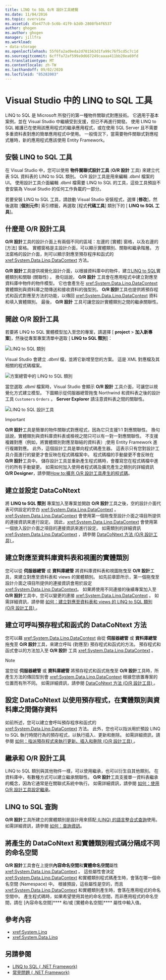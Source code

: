```yaml
---
title: LINQ to SQL O/R 設計工具總覽
ms.date: 11/04/2016
ms.topic: overview
ms.assetid: 45e477c0-5c6b-41f9-b2d0-2808fb4f6537
author: ghogen
ms.author: ghogen
manager: jillfra
ms.workload:
- data-storage
ms.openlocfilehash: 55f6fa2ad9eda2d701563d1fa99c76f5cd5c7c1d
ms.sourcegitcommit: 6cfffa72af599a9d667249caaaa411bb28ea69fd
ms.translationtype: MT
ms.contentlocale: zh-TW
ms.lasthandoff: 09/02/2020
ms.locfileid: "85282003"
---
```

# <a name="linq-to-sql-tools-in-visual-studio"></a>Visual Studio 中的 LINQ to SQL 工具

LINQ to SQL 是 Microsoft 所發行的第一種物件關聯式對應技術。 它適用于基本案例，並在 Visual Studio 中繼續受到支援，但已不再進行開發。 使用 LINQ to SQL 維護已在使用該應用程式的繼承應用程式，或在使用 SQL Server 且不需要多重資料表對應的簡單應用程式中使用。 一般情況下，當需要物件關聯式對應程式層時，新的應用程式應該使用 Entity Framework。

## <a name="install-the-linq-to-sql-tools"></a>安裝 LINQ to SQL 工具

在 Visual Studio 中，您可以使用 **物件關聯式設計工具** (**O/R 設計** 工具) 來建立代表 SQL 資料表的 LINQ to SQL 類別。 O/R 設計工具是用來編輯 .dbml 檔案的 UI。 使用設計工具介面編輯 .dbml 檔需要 LINQ to SQL 的工具，這些工具預設不會安裝為 Visual Studio 的任何工作負載的一部分。

若要安裝 LINQ to SQL 工具，請啟動 Visual Studio 安裝程式，選擇 [**修改**]，然後選取 [**個別元件**] 索引標籤，再選取 [程式**代碼工具**] 類別下的 [ **LINQ to SQL 工具**]。

## <a name="what-is-the-or-designer"></a>什麼是 O/R 設計工具

**O/R 設計**工具的設計介面上有兩個不同的區域：左邊的 [實體] 窗格，以及右邊的 [方法] 窗格。 實體窗格是主設計介面，可以顯示實體類別、關聯和繼承階層。 方法窗格的設計介面，則可以顯示對應至預存程序和函式的 <xref:System.Data.Linq.DataContext> 方法。

**O/R 設計**工具提供視覺化設計介面，以根據資料庫中的物件，建立[LINQ to SQL](/dotnet/framework/data/adonet/sql/linq/index)實體類別和關聯 (關聯性) 。 換句話說， **O/R 設計** 工具會在應用程式中建立對應至資料庫中物件的物件模型。 它也會產生在 <xref:System.Data.Linq.DataContext> 實體類別與資料庫之間傳送和接收資料的強型別。 **O/R 設計**工具也提供將預存程式和函式對應至方法的功能，以傳回 <xref:System.Data.Linq.DataContext> 資料和填入實體類別。 最後， **O/R 設計** 工具可讓您設計實體類別之間的繼承關聯性。

## <a name="open-the-or-designer"></a>開啟 O/R 設計工具

若要將 LINQ to SQL 實體模型加入至您的專案，請選擇 [ **project**  >  **加入新專案**]，然後從專案專案清單中選取 [ **LINQ to SQL 類別**]：

![LINQ to SQL 類別](../data-tools/media/raddata-linq-to-sql-classes.png)

Visual Studio 會建立 *.dbml* 檔，並將它新增至您的方案。 這是 XML 對應檔及其相關的程式碼檔案。

![方案總管中的 LINQ to SQL 類別](../data-tools/media/raddata-linq-to-sql-classes-in-solution-explorer.png)

當您選取 *.dbml* 檔案時，Visual Studio 會顯示 **O/R 設計** 工具介面，可讓您以視覺化方式建立模型。 下圖顯示從伺服器總管拖曳 Northwind 和資料表之後的設計工具 `Customers` `Orders` 。 **Server Explorer** 請注意資料表之間的關聯性。

![LINQ to SQL 設計工具](../data-tools/media/raddata-linq-to-sql-designer.png)

> [!IMPORTANT]
> **O/R 設計**工具是簡單的物件關聯式對應程式，因為它只支援1:1 對應關聯性。 換句話說，實體類別與資料庫資料表或檢視之間只可以有一對一對應關聯性。 不支援複雜對應（例如，將實體類別對應至聯結的資料表）;使用 Entity Framework 進行複雜對應。 此外，這個設計工具是單向程式碼產生器。 這表示只有您對設計工具介面進行的變更才會反映在程式碼檔案中。 程式碼檔的手動變更不會反映在 **O/R 設計**工具中。 儲存設計工具並重新產生程式碼時，會覆寫您在程式碼檔中進行的所有手動變更。 如需如何加入使用者程式碼及擴充產生之類別的詳細資訊**O/R Designer**，請參閱[How to:擴充 O/R 設計工具產生的程式碼](../data-tools/how-to-extend-code-generated-by-the-o-r-designer.md)。

## <a name="create-and-configure-the-datacontext"></a>建立並設定 DataCoNtext

將 **LINQ to SQL 類別** 專案加入至專案並開啟 **O/R 設計**工具之後，空的設計介面代表可供設定的空白 <xref:System.Data.Linq.DataContext> 。 <xref:System.Data.Linq.DataContext> 會使用第一個拖曳至設計介面之項目所提供的連接資訊來進行設定。 因此，<xref:System.Data.Linq.DataContext> 會使用第一個放入設計介面之項目的連接資訊來進行設定。 如需類別的詳細資訊 <xref:System.Data.Linq.DataContext> ，請參閱 [DataCoNtext 方法 (O/R 設計工具) ](../data-tools/datacontext-methods-o-r-designer.md)。

## <a name="create-entity-classes-that-map-to-database-tables-and-views"></a>建立對應至資料庫資料表和視圖的實體類別

您可以從 **伺服器總管** 或 **資料庫總管** 將資料庫資料表和視圖拖曳至 **O/R 設計**工具，來建立對應至資料表和 views 的實體類別。 如先前章節所示，第一個拖曳至設計介面之項目所提供的連接資訊會用於設定 <xref:System.Data.Linq.DataContext>。 如果將使用不同連接的後續專案加入至 **O/R 設計**工具中，您可以變更的連接 <xref:System.Data.Linq.DataContext> 。 如需詳細資訊，請參閱 [如何：建立對應至資料表和 views 的 LINQ to SQL 類別 (O/R 設計工具) ](../data-tools/how-to-create-linq-to-sql-classes-mapped-to-tables-and-views-o-r-designer.md)。

## <a name="create-datacontext-methods-that-call-stored-procedures-and-functions"></a>建立可呼叫預存程式和函式的 DataCoNtext 方法

您可以藉 <xref:System.Data.Linq.DataContext> 由從 **伺服器總管** 或 **資料庫總管** 拖曳至 **O/R 設計**工具，來建立呼叫 (對應至) 預存程式和函式的方法。 預存程式和函式會以的方法加入至 **O/R 設計** 工具 <xref:System.Data.Linq.DataContext> 。

> [!NOTE]
> 當您從 **伺服器總管** 或 **資料庫總管** 將預存程式和函式拖曳至 **O/R 設計**工具時，所產生方法的傳回型別會 <xref:System.Data.Linq.DataContext> 根據您放置專案的位置而有所不同。 如需詳細資訊，請參閱 [DataCoNtext 方法 (O/R 設計工具) ](../data-tools/datacontext-methods-o-r-designer.md)。

## <a name="configure-a-datacontext-to-use-stored-procedures-to-save-data-between-entity-classes-and-a-database"></a>設定 DataCoNtext 以使用預存程式，在實體類別與資料庫之間儲存資料

如前所述，您可以建立會呼叫預存程序和函式的 <xref:System.Data.Linq.DataContext> 方法。 此外，您也可以指派用於預設 LINQ to SQL 執行時間行為的預存程式，以執行插入、更新和刪除。 如需詳細資訊，請參閱 [如何：指派預存程式來執行更新、插入和刪除 (O/R 設計工具) ](../data-tools/how-to-assign-stored-procedures-to-perform-updates-inserts-and-deletes-o-r-designer.md)。

## <a name="inheritance-and-the-or-designer"></a>繼承和 O/R 設計工具

LINQ to SQL 類別與其他物件一樣，可以使用繼承，也可以衍生自其他類別。 在資料庫中，有數種方式可以建立繼承關聯性。 **O/R 設計**工具支援單一資料表繼承的概念，因為它通常是在關聯式系統中執行。 如需詳細資訊，請參閱 [如何：使用 O/R 設計工具設定繼承](../data-tools/how-to-configure-inheritance-by-using-the-o-r-designer.md)。

## <a name="linq-to-sql-queries"></a>LINQ to SQL 查詢

**O/R 設計**工具所建立的實體類別是設計用來搭配[ (LINQ) 的語言整合式查詢](/dotnet/csharp/linq/)使用。 如需詳細資訊，請參閱 [如何：查詢資訊](/dotnet/framework/data/adonet/sql/linq/how-to-query-for-information)。

## <a name="separate-the-generated-datacontext-and-entity-class-code-into-different-namespaces"></a>將產生的 DataCoNtext 和實體類別程式碼分隔成不同的命名空間

**O/R 設計**工具會在上提供**內容命名空間**和**實體命名空間**屬性 <xref:System.Data.Linq.DataContext> 。 這些屬性會決定 <xref:System.Data.Linq.DataContext> 和實體類別程式碼產生時，會落在哪一個命名空間 (Namespace) 中。 根據預設，這些屬性是空的，而且 <xref:System.Data.Linq.DataContext> 和實體類別產生時，會落在應用程式的命名空間中。 產生程式碼時，如果希望使用其他的命名空間，而非應用程式的命名空間，請在 [內容命名空間]**** 和/或 [實體命名空間]**** 屬性中輸入值。

## <a name="reference-content"></a>參考內容

- <xref:System.Linq>
- <xref:System.Data.Linq>

## <a name="see-also"></a>另請參閱

- [LINQ to SQL ( .NET Framework) ](/dotnet/framework/data/adonet/sql/linq/index)
- [常見問題 ( .NET Framework) ](/dotnet/framework/data/adonet/sql/linq/frequently-asked-questions)
